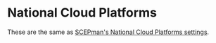 # National Cloud Platforms

These are the same as [SCEPman's National Cloud Platforms settings](../application-settings/dependencies-azure-services/national-cloud-platforms.md).
